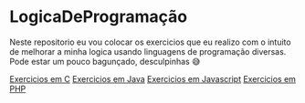 # LogicaDeProgramação
Neste repositorio eu vou colocar os exercicios que eu realizo com o intuito de melhorar a minha logica usando linguagens de programação diversas.
Pode estar um pouco bagunçado, desculpinhas 😅 

[Exercicios em C](https://github.com/MilenaCarecho/LogicaDeProgramacao/tree/master/C)
[Exercicios em Java]()
[Exercicios em Javascript]()
[Exercicios em PHP]()
